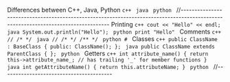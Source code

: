 Differences between C++, Java, Python
    ```c++
    ```
    ```java
    ```
    ```python
    ```
//----------------------------------------------------------------------------------------------------------------------------------
Printing
    ```c++
        cout << "Hello" << endl;
    ```
    ```java
        System.out.println("Hello");
    ```
    ```python
      print "Hello"
    ```
Comments
    ```c++
    //
    /* */
    ```
    ```java
    //
    /* */
    /** */
    ```
    ```python
    #
    ```
Classes
    ```c++
    public ClassName : BaseClass {
     public:
      ClassName();
    };
    ```
    ```java
    public ClassName extends ParentClass {
    };
    ```
    ```python
    ```
Getters
    ```c++
    int attribute_name() {
      return this->attribute_name_; // has trailing '_' for member functions
    }
    ```
    ```java
    int getAttributeName() {
      return this.attributeName;
    }
    ```
    ```python
    ```
//----------------------------------------
